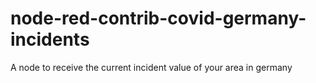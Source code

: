 # node-red-contrib-covid-germany-incidents
A node to receive the current incident value of your area in germany
